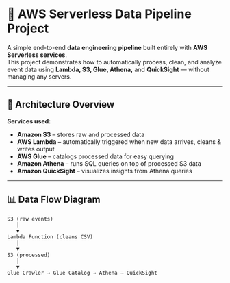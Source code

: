 # 🚀 AWS Serverless Data Pipeline Project

A simple end-to-end **data engineering pipeline** built entirely with **AWS Serverless services**.  
This project demonstrates how to automatically process, clean, and analyze event data using **Lambda, S3, Glue, Athena,** and **QuickSight** — without managing any servers.

---

## 🧩 Architecture Overview

**Services used:**
- **Amazon S3** – stores raw and processed data  
- **AWS Lambda** – automatically triggered when new data arrives, cleans & writes output  
- **AWS Glue** – catalogs processed data for easy querying  
- **Amazon Athena** – runs SQL queries on top of processed S3 data  
- **Amazon QuickSight** – visualizes insights from Athena queries  

---

## 📊 Data Flow Diagram

```text
S3 (raw events) 
   │
   ▼
Lambda Function (cleans CSV)
   │
   ▼
S3 (processed)
   │
   ▼
Glue Crawler → Glue Catalog → Athena → QuickSight
